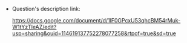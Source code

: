 + Question's description link:

    https://docs.google.com/document/d/1lF0GPcxU53qhcBM54rMuk-W1tYzTIeAZ/edit?usp=sharing&ouid=114619137752278077258&rtpof=true&sd=true